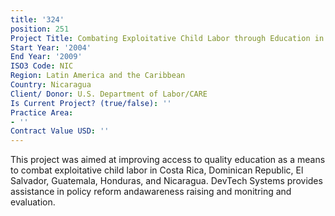 ```yaml
---
title: '324'
position: 251
Project Title: Combating Exploitative Child Labor through Education in Central America
Start Year: '2004'
End Year: '2009'
ISO3 Code: NIC
Region: Latin America and the Caribbean
Country: Nicaragua
Client/ Donor: U.S. Department of Labor/CARE
Is Current Project? (true/false): ''
Practice Area:
- ''
Contract Value USD: ''
---
```


This project was aimed at improving access to quality education as a means to combat exploitative child labor in Costa Rica, Dominican Republic, El Salvador, Guatemala, Honduras, and Nicaragua. DevTech Systems provides assistance in policy reform andawareness raising and monitring and evaluation.